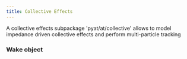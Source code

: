 ```yaml
---
title: Collective Effects
---
```


A collective effects subpackage 'pyat/at/collective' allows to model impedance driven collective effects and perform multi-particle tracking

### Wake object
